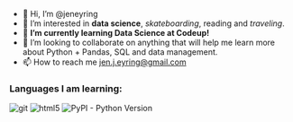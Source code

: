 - 👋 Hi, I’m @jeneyring
- 👀 I’m interested in **data science**, _skateboarding_, reading and _traveling_. 
- 🌱 **I’m currently learning Data Science at Codeup!**
- 💞️ I’m looking to collaborate on anything that will help me learn more about Python + Pandas, SQL and data management. 
- 📫 How to reach me jen.j.eyring@gmail.com


<h3>Languages I am learning:</h3>
<p>
  
  <img alt="git" src="https://img.shields.io/badge/-Git-F05032?style=flat-square&logo=git&logoColor=white" />
  <img alt="html5" src="https://img.shields.io/badge/-HTML5-E34F26?style=flat-square&logo=html5&logoColor=white" />
  <img alt="PyPI - Python Version" src="https://img.shields.io/pypi/pyversions/pandas?color=%23339BFF&logo=%23F7CA3D&logoColor=%23F7CA3D&style=for-the-badge">
</p>

<!---
jeneyring/jeneyring is a ✨ special ✨ repository because its `README.md` (this file) appears on your GitHub profile.
You can click the Preview link to take a look at your changes.
--->
